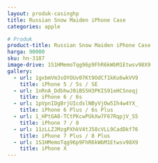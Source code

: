 ```yaml
---
layout: produk-casinghp
title: Russian Snow Maiden iPhone Case
categories: apple

# Produk
product-title: Russian Snow Maiden iPhone Case
harga: 90000
sku: hn-3187
image-drive: 1S1HMemoTqg96p9FhR6kWbM1Etwsv98X9
gallery:
  - url: 1gxbmVm3sOYOUv07Kt9OdCf1kKu6wkVV9
    title: iPhone 5 / 5s / SE
  - url: 1nRnA_DdbhwJ0iBS5H3PKIS91eHCSneqj
    title: iPhone 6 / 6s
  - url: 1pVpnIDgBrjUIcdslNByVjOw5Ih4w4YX_
    title: iPhone 6 Plus / 6s Plus
  - url: 1_HPtGA8-TCtPKcwPUkXw7F67RqpjV_S5
    title: iPhone 7 / 8
  - url: 11zLLZJMzgPXhkV4tJ58cVLL9CadDkf76
    title: iPhone 7 Plus / 8 Plus
  - url: 1S1HMemoTqg96p9FhR6kWbM1Etwsv98X9
    title: iPhone X
---
```

